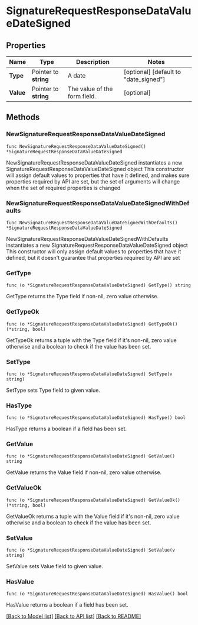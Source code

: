 # SignatureRequestResponseDataValueDateSigned

## Properties

Name | Type | Description | Notes
------------ | ------------- | ------------- | -------------
**Type** | Pointer to **string** | A date | [optional] [default to "date_signed"]
**Value** | Pointer to **string** | The value of the form field. | [optional] 

## Methods

### NewSignatureRequestResponseDataValueDateSigned

`func NewSignatureRequestResponseDataValueDateSigned() *SignatureRequestResponseDataValueDateSigned`

NewSignatureRequestResponseDataValueDateSigned instantiates a new SignatureRequestResponseDataValueDateSigned object
This constructor will assign default values to properties that have it defined,
and makes sure properties required by API are set, but the set of arguments
will change when the set of required properties is changed

### NewSignatureRequestResponseDataValueDateSignedWithDefaults

`func NewSignatureRequestResponseDataValueDateSignedWithDefaults() *SignatureRequestResponseDataValueDateSigned`

NewSignatureRequestResponseDataValueDateSignedWithDefaults instantiates a new SignatureRequestResponseDataValueDateSigned object
This constructor will only assign default values to properties that have it defined,
but it doesn't guarantee that properties required by API are set

### GetType

`func (o *SignatureRequestResponseDataValueDateSigned) GetType() string`

GetType returns the Type field if non-nil, zero value otherwise.

### GetTypeOk

`func (o *SignatureRequestResponseDataValueDateSigned) GetTypeOk() (*string, bool)`

GetTypeOk returns a tuple with the Type field if it's non-nil, zero value otherwise
and a boolean to check if the value has been set.

### SetType

`func (o *SignatureRequestResponseDataValueDateSigned) SetType(v string)`

SetType sets Type field to given value.

### HasType

`func (o *SignatureRequestResponseDataValueDateSigned) HasType() bool`

HasType returns a boolean if a field has been set.

### GetValue

`func (o *SignatureRequestResponseDataValueDateSigned) GetValue() string`

GetValue returns the Value field if non-nil, zero value otherwise.

### GetValueOk

`func (o *SignatureRequestResponseDataValueDateSigned) GetValueOk() (*string, bool)`

GetValueOk returns a tuple with the Value field if it's non-nil, zero value otherwise
and a boolean to check if the value has been set.

### SetValue

`func (o *SignatureRequestResponseDataValueDateSigned) SetValue(v string)`

SetValue sets Value field to given value.

### HasValue

`func (o *SignatureRequestResponseDataValueDateSigned) HasValue() bool`

HasValue returns a boolean if a field has been set.


[[Back to Model list]](../README.md#documentation-for-models) [[Back to API list]](../README.md#documentation-for-api-endpoints) [[Back to README]](../README.md)



